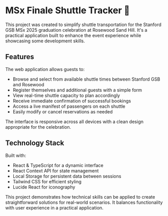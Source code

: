 # MSx Finale Shuttle Tracker 🚌

This project was created to simplify shuttle transportation for the Stanford GSB MSx 2025 graduation celebration at Rosewood Sand Hill. It's a practical application built to enhance the event experience while showcasing some development skills.

## Features

The web application allows guests to:

* Browse and select from available shuttle times between Stanford GSB and Rosewood
* Register themselves and additional guests with a simple form
* View real-time shuttle capacity to plan accordingly
* Receive immediate confirmation of successful bookings
* Access a live manifest of passengers on each shuttle
* Easily modify or cancel reservations as needed

The interface is responsive across all devices with a clean design appropriate for the celebration.

## Technology Stack

Built with:

* React & TypeScript for a dynamic interface
* React Context API for state management
* Local Storage for persistent data between sessions
* Tailwind CSS for efficient styling
* Lucide React for iconography

This project demonstrates how technical skills can be applied to create straightforward solutions for real-world scenarios. It balances functionality with user experience in a practical application.